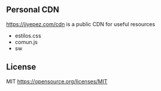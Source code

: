## Personal CDN

https://jjyepez.com/cdn is a public CDN for useful resources

- estilos.css
- comun.js
- sw

## License

MIT
https://opensource.org/licenses/MIT
